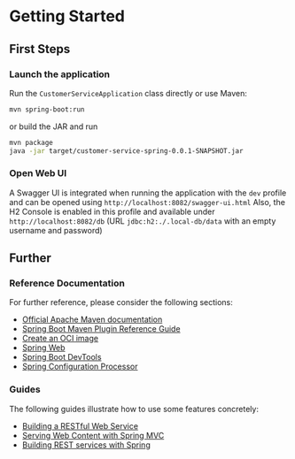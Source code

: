 # Getting Started

## First Steps

### Launch the application

Run the `CustomerServiceApplication` class directly or use Maven:

```bash
mvn spring-boot:run
```

or build the JAR and run

```bash
mvn package
java -jar target/customer-service-spring-0.0.1-SNAPSHOT.jar
```

### Open Web UI

A Swagger UI is integrated when running the application
with the `dev` profile and can be opened using
`http://localhost:8082/swagger-ui.html`
Also, the H2 Console is enabled in this profile and available under
`http://localhost:8082/db` (URL `jdbc:h2:./.local-db/data` with an empty username and password)

## Further

### Reference Documentation
For further reference, please consider the following sections:

* [Official Apache Maven documentation](https://maven.apache.org/guides/index.html)
* [Spring Boot Maven Plugin Reference Guide](https://docs.spring.io/spring-boot/docs/3.0.6/maven-plugin/reference/html/)
* [Create an OCI image](https://docs.spring.io/spring-boot/docs/3.0.6/maven-plugin/reference/html/#build-image)
* [Spring Web](https://docs.spring.io/spring-boot/docs/3.0.6/reference/htmlsingle/#web)
* [Spring Boot DevTools](https://docs.spring.io/spring-boot/docs/3.0.6/reference/htmlsingle/#using.devtools)
* [Spring Configuration Processor](https://docs.spring.io/spring-boot/docs/3.0.6/reference/htmlsingle/#appendix.configuration-metadata.annotation-processor)

### Guides
The following guides illustrate how to use some features concretely:

* [Building a RESTful Web Service](https://spring.io/guides/gs/rest-service/)
* [Serving Web Content with Spring MVC](https://spring.io/guides/gs/serving-web-content/)
* [Building REST services with Spring](https://spring.io/guides/tutorials/rest/)

